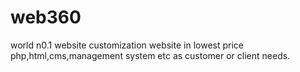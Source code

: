 # web360
world n0.1 website customization website in lowest price php,html,cms,management system etc as customer or client needs.

